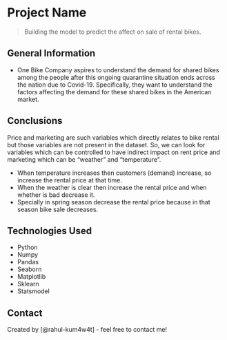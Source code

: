 # Project Name
> Building the model to predict the affect on sale of rental bikes.


## General Information
* One Bike Company aspires to understand the demand for shared bikes among the people after this ongoing quarantine situation ends across the nation due to Covid-19. Specifically, they want to understand the factors affecting the demand for these shared bikes in the American market.


## Conclusions
Price and marketing are such variables which directly relates to bike rental but those variables are not present in the dataset. So, we can look for variables which can be controlled to have indirect impact on rent price and marketing which can be “weather” and “temperature”.
- When temperature increases then customers (demand) increase, so increase the rental price at that time.
- When the weather is clear then increase the rental price and when whether is bad decrease it.
- Specially in spring season decrease the rental price because in that season bike sale decreases.


## Technologies Used
- Python
- Numpy
- Pandas
- Seaborn
- Matplotlib
- Sklearn
- Statsmodel


## Contact
Created by [@rahul-kum4w4t] - feel free to contact me!
